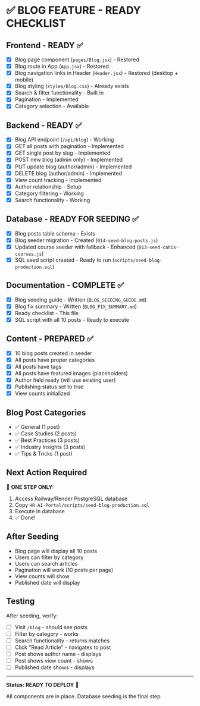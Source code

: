 # ✅ BLOG FEATURE - READY CHECKLIST

## Frontend - READY ✅
- [x] Blog page component (`pages/Blog.jsx`) - Restored
- [x] Blog route in App (`App.jsx`) - Restored  
- [x] Blog navigation links in Header (`Header.jsx`) - Restored (desktop + mobile)
- [x] Blog styling (`styles/Blog.css`) - Already exists
- [x] Search & filter functionality - Built in
- [x] Pagination - Implemented
- [x] Category selection - Available

## Backend - READY ✅
- [x] Blog API endpoint (`/api/blog`) - Working
- [x] GET all posts with pagination - Implemented
- [x] GET single post by slug - Implemented
- [x] POST new blog (admin only) - Implemented
- [x] PUT update blog (author/admin) - Implemented
- [x] DELETE blog (author/admin) - Implemented
- [x] View count tracking - Implemented
- [x] Author relationship - Setup
- [x] Category filtering - Working
- [x] Search functionality - Working

## Database - READY FOR SEEDING ✅
- [x] Blog posts table schema - Exists
- [x] Blog seeder migration - Created (`014-seed-blog-posts.js`)
- [x] Updated course seeder with fallback - Enhanced (`013-seed-cahis-courses.js`)
- [x] SQL seed script created - Ready to run (`scripts/seed-blog-production.sql`)

## Documentation - COMPLETE ✅
- [x] Blog seeding guide - Written (`BLOG_SEEDING_GUIDE.md`)
- [x] Blog fix summary - Written (`BLOG_FIX_SUMMARY.md`)
- [x] Ready checklist - This file
- [x] SQL script with all 10 posts - Ready to execute

## Content - PREPARED ✅
- [x] 10 blog posts created in seeder
- [x] All posts have proper categories
- [x] All posts have tags
- [x] All posts have featured images (placeholders)
- [x] Author field ready (will use existing user)
- [x] Publishing status set to true
- [x] View counts initialized

## Blog Post Categories
- ✅ General (1 post)
- ✅ Case Studies (2 posts)
- ✅ Best Practices (3 posts)
- ✅ Industry Insights (3 posts)
- ✅ Tips & Tricks (1 post)

## Next Action Required
🎯 **ONE STEP ONLY:**

1. Access Railway/Render PostgreSQL database
2. Copy `HR-AI-Portal/scripts/seed-blog-production.sql`
3. Execute in database
4. ✅ Done!

## After Seeding
- Blog page will display all 10 posts
- Users can filter by category
- Users can search articles
- Pagination will work (10 posts per page)
- View counts will show
- Published date will display

## Testing
After seeding, verify:
- [ ] Visit `/blog` - should see posts
- [ ] Filter by category - works
- [ ] Search functionality - returns matches
- [ ] Click "Read Article" - navigates to post
- [ ] Post shows author name - displays
- [ ] Post shows view count - shows
- [ ] Published date shows - displays

---

**Status: READY TO DEPLOY** 🚀

All components are in place. Database seeding is the final step.
